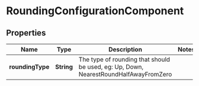 

# RoundingConfigurationComponent


## Properties

| Name | Type | Description | Notes |
|------------ | ------------- | ------------- | -------------|
|**roundingType** | **String** | The type of rounding that should be used, eg: Up, Down, NearestRoundHalfAwayFromZero |  |



